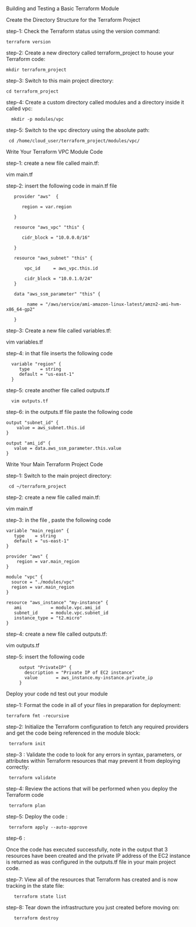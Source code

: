 Building and Testing a Basic Terraform Module

Create the Directory Structure for the Terraform Project

step-1: Check the Terraform status using the version command:

    terraform version

step-2: Create a new directory called terraform_project to house your Terraform code:

    mkdir terraform_project

step-3: Switch to this main project directory:

    cd terraform_project
    
step-4: Create a custom directory called modules and a directory inside it called vpc:

      mkdir -p modules/vpc
      
step-5: Switch to the vpc directory using the absolute path:

     cd /home/cloud_user/terraform_project/modules/vpc/
     
     
Write Your Terraform VPC Module Code


step-1: create a new file called main.tf:
 
   vim main.tf
   
step-2:  insert the following code in main.tf file

       provider "aws"  {
   
          region = var.region
      
       }

       resource "aws_vpc" "this" {
   
          cidr_block = "10.0.0.0/16"
      
       }

       resource "aws_subnet" "this" {
   
           vpc_id     = aws_vpc.this.id
      
           cidr_block = "10.0.1.0/24"
       }

       data "aws_ssm_parameter" "this" {
   
            name = "/aws/service/ami-amazon-linux-latest/amzn2-ami-hvm-x86_64-gp2"
       
       }
       
       
step-3: Create a new file called variables.tf:

   vim variables.tf
   
 step-4: in that file inserts the following code
 
      variable "region" {
         type    = string
         default = "us-east-1"
      }
      
step-5: create another file called outputs.tf

      vim outputs.tf
   
   
step-6: in the outputs.tf file paste the following code

    output "subnet_id" {
        value = aws_subnet.this.id
    }

    output "ami_id" {
       value = data.aws_ssm_parameter.this.value
    }
    
 Write Your Main Terraform Project Code
  
  step-1: Switch to the main project directory:
  
     cd ~/terraform_project
     
step-2: create a new file called main.tf:

  vim main.tf
  
step-3: in the file , paste the following code

    variable "main_region" {
       type    = string
       default = "us-east-1"
    }

    provider "aws" {
        region = var.main_region
    }

    module "vpc" {
      source = "./modules/vpc"
      region = var.main_region
    }

    resource "aws_instance" "my-instance" {
       ami           = module.vpc.ami_id
       subnet_id     = module.vpc.subnet_id
       instance_type = "t2.micro"
    }
    
step-4: create a new file called outputs.tf:

   vim outputs.tf
   
step-5: insert the following code

         output "PrivateIP" {
           description = "Private IP of EC2 instance"
           value       = aws_instance.my-instance.private_ip
         }
  
Deploy your code nd test out your module

step-1: Format the code in all of your files in preparation for deployment:

    terraform fmt -recursive

step-2: Initialize the Terraform configuration to fetch any required providers and get the code being referenced in the module block:

     terraform init

step-3 : Validate the code to look for any errors in syntax, parameters, or attributes within Terraform resources that may prevent it from deploying correctly:

     terraform validate
 
step-4: Review the actions that will be performed when you deploy the Terraform code

     terraform plan
 
step-5: Deploy the code :
   
     terraform apply --auto-approve
   
step-6 :

Once the code has executed successfully, note in the output that 3 resources have been created and the private IP address of the EC2 instance is returned as was configured in the outputs.tf file in your main project code.

step-7: View all of the resources that Terraform has created and is now tracking in the state file:

       terraform state list
   
step-8: Tear down the infrastructure you just created before moving on:

       terraform destroy

